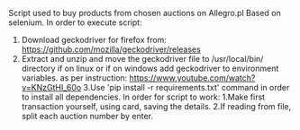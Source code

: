 Script used to buy products from chosen auctions
on Allegro.pl
Based on selenium.
In order to execute script:
1. Download geckodriver for firefox from: https://github.com/mozilla/geckodriver/releases
2. Extract and unzip and move the geckodriver file to /usr/local/bin/ directory if on linux
or if on windows add geckodriver to environment variables. as per instruction: https://www.youtube.com/watch?v=KNzGtHI_60o
3.Use 'pip install -r requirements.txt' command in order to install all dependencies.
In order for script to work:
1.Make first transaction yourself, using card, saving the details.
2.If reading from file, split each auction number by enter.
